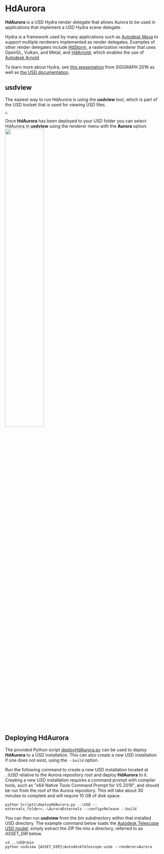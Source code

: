 # HdAurora

**HdAurora** is a USD Hydra render delegate that allows Aurora to be used in applications that implement a USD Hydra scene delegate.

Hydra is a framework used by many applications such as [Autodesk Maya](https://www.autodesk.com/products/maya) to support multiple renderers implemented as render delegates. Examples of other render delegates include [HdStorm](https://graphics.pixar.com/usd/dev/api/hd_storm_page_front.html), a rasterization renderer that uses OpenGL, Vulkan, and Metal, and [HdArnold](https://github.com/Autodesk/arnold-usd), which enables the use of [Autodesk Arnold](https://arnoldrenderer.com).

To learn more about Hydra, see [this presentation](https://graphics.pixar.com/usd/files/Siggraph2019_Hydra.pdf) from SIGGRAPH 2019 as well as [the USD documentation](https://graphics.pixar.com/usd/release/intro.html).

## usdview

The easiest way to run HdAurora is using the **usdview** tool, which is part of the USD toolset that is used for viewing USD files.

<img src="USDView.JPG" style="zoom: 50%;" />

Once **HdAurora** has been deployed to your USD folder you can select HdAurora in **usdview** using the renderer menu with the **Aurora** option:
<img src="RendererMenu.jpg" width="50%;" />

## Deploying HdAurora

The provided Python script [deployHdAurora.py](../Scripts/deployHdAurora.py) can be used to deploy **HdAurora** to a USD installation. This can also create a new USD installation if one does not exist, using the `--build` option.

Run the following command to create a new USD installation located at *..\USD* relative to the Aurora repository root and deploy **HdAurora** to it. Creating a new USD installation requires a command prompt with compiler tools, such as "x64 Native Tools Command Prompt for VS 2019", and should be run from the root of the Aurora repository. This will take about 30 minutes to complete and will require 10 GB of disk space.

```
python Scripts\deployHdAurora.py ..\USD --externals_folder=..\AuroraExternals --config=Release --build
```

You can then run **usdview** from the *bin* subdirectory within that installed USD directory. The example command below loads the [Autodesk Telescope USD model](https://drive.google.com/file/d/1RM09qDOGcRinLJTbXCsiRfQrHmKA-1aN/view?usp=share_link); simply extract the ZIP file into a directory, referred to as *ASSET_DIR* below.

```
cd ..\USD\bin
python usdview {ASSET_DIR}\AutodeskTelescope.usda --renderer=Aurora
```

